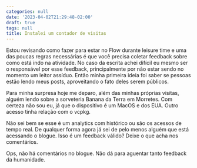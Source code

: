 ```yaml
---
categories: null
date: '2023-04-02T21:29:48-02:00'
draft: true
tags: null
title: Instalei um contador de visitas
---
```


Estou revisando como fazer para estar no Flow durante leisure time e uma das poucas regras necessárias é que você precisa coletar feedback sobre como está indo na atividade. No caso da escrita achei difícil eu mesmo ser o responsável por esse feedback, principalmente por não estar sendo no momento um leitor assíduo. Então minha primeira ideia foi saber se pessoas estão lendo meus posts, aproveitando o fato deles serem públicos.

Para minha surpresa hoje me deparo, além das minhas próprias visitas, alguém lendo sobre a sorveteria Banana da Terra em Morretes. Com certeza não sou eu, já que o dispositivo é um MacOS e dos EUA. Outro acesso tinha relação com o vcpkg.

Não sei bem se esse é um analytics com histórico ou são os acessos de tempo real. De qualquer forma agora já sei de pelo menos alguém que está acessando o blogue. Isso é um feedback válido? Deixe o que acha nos comentários.

Ops, não há comentários no blogue. Não dá para aguentar tanto feedback da humanidade.